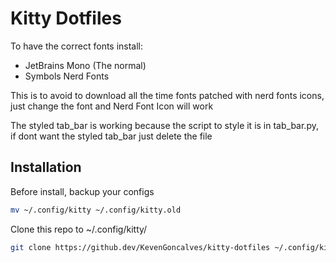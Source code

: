 # Kitty Dotfiles

To have the correct fonts install:

- JetBrains Mono (The normal)
- Symbols Nerd Fonts

This is to avoid to download all the time fonts patched with nerd fonts icons,
just change the font and Nerd Font Icon will work

The styled tab_bar is working because the script to style it is in tab_bar.py,
if dont want the styled tab_bar just delete the file

## Installation

Before install, backup your configs

```bash
mv ~/.config/kitty ~/.config/kitty.old
```

Clone this repo to ~/.config/kitty/

```bash
git clone https://github.dev/KevenGoncalves/kitty-dotfiles ~/.config/kitty/
```
